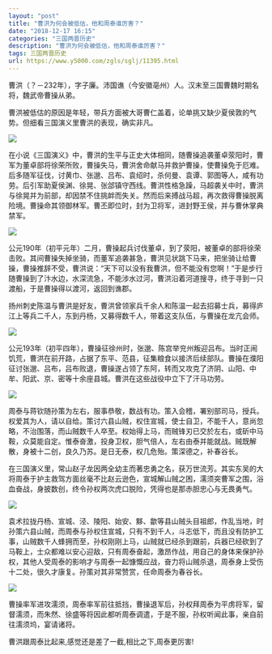 ```yaml
---
layout: "post"
title: "曹洪为何会被低估，他和周泰谁厉害？"
date: "2018-12-17 16:15"
categories: "三国两晋历史"
description: "曹洪为何会被低估，他和周泰谁厉害？"
tags: 三国两晋历史
url: https://www.y5000.com/zgls/sglj/11395.html
---
```






曹洪（？－232年），字子廉。沛国谯（今安徽亳州）人。汉末至三国曹魏时期名将，魏武帝曹操从弟。

曹洪被低估的原因是年轻，带兵方面被大哥曹仁盖着，论单挑又缺少夏侯敦的气势。但细看三国演义里曹洪的表现，确实非凡。

![](https://img.y5000.com/uploads/allimg/170119/8-1F11Z92641A5.jpg)

在小说《三国演义》中，曹洪的生平与正史大体相同，随曹操追袭董卓荥阳时，曹军为董卓部将徐荣所败，曹操失马，曹洪舍命献马并救护曹操，使曹操免于厄难。后多随军征伐，讨黄巾、张邈、吕布、袁绍时，杀何曼、袁谭、郭图等人，咸有功劳。后引军助夏侯渊、徐晃、张郃镇守西线。曹洪性格急躁，马超袭关中时，曹洪与徐晃并为前部，却因禁不住挑衅而失关。然而后来搏战马超，再次救得曹操脱离险境。曹操命其领御林军。曹丕即位时，封为卫将军，进封野王侯，并与曹休掌典禁军。

![](https://img.y5000.com/uploads/allimg/170119/8-1F11Z92A1346.jpg)

公元190年（初平元年）二月，曹操起兵讨伐董卓，到了荥阳，被董卓的部将徐荣击败。其间曹操失掉坐骑，而董军追袭甚急，曹洪见状跳下马来，把坐骑让给曹操，曹操推辞不受，曹洪说：“天下可以没有我曹洪，但不能没有您啊！”于是步行随曹操到了汴水边，水深流急，不能涉水过河，曹洪沿着河道搜寻，终于寻到一只渡船，于是曹操得以渡河，返回到谯郡。

扬州刺史陈温与曹洪是好友，曹洪曾领家兵千余人和陈温一起去招募士兵，募得庐江上等兵二千人，东到丹杨，又募得数千人，带着这支队伍，与曹操在龙亢会师。

![](https://img.y5000.com/uploads/allimg/170119/8-1F11Z92F1504.jpg)

公元193年（初平四年），曹操征徐州时，张邈、陈宫举兖州叛迎吕布。当时正闹饥荒，曹洪在前开路，占据了东平、范县，征集粮食以接济后续部队。曹操在濮阳征讨张邈、吕布，吕布败退，曹操遂占领了东阿，转而又攻克了济阴、山阳、中牟、阳武、京、密等十余座县城。曹洪在这些战役中立下了汗马功劳。

![](https://img.y5000.com/uploads/allimg/170119/8-1F11Z92F9109.jpg)

周泰与蒋钦随孙策为左右，服事恭敬，数战有功。策入会稽，署别部司马，授兵。权爱其为人，请以自给。策讨六县山贼，权住宣城，使士自卫，不能千人，意尚忽略，不治围落，而山贼数千人卒至。权始得上马，而贼锋刃已交於左右，或斫中马鞍，众莫能自定。惟泰奋激，投身卫权，胆气倍人，左右由泰并能就战。贼既解散，身被十二创，良久乃苏。是日无泰，权几危殆。策深德之，补春谷长。

在三国演义里，常山赵子龙因两全幼主而著忠勇之名，获万世流芳。其实东吴的大将周泰于护主救驾方面丝毫不比赵云逊色，宣城解山贼之困，濡须突曹军之围，浴血奋战，身披数创，终令孙权两次虎口脱险，凭得也是那赤胆忠心与无畏勇气。

![](https://img.y5000.com/uploads/allimg/170119/8-1F11Z92G92S.jpg)

袁术拉拢丹杨、宣城、泾、陵阳、始安、黟、歙等县山贼头目祖郎，作乱当地，时孙策六县山贼，而周泰与孙权住宣城，只有不到千人，斗志低下，而且没有防护工事，山贼数千人蜂拥而至，孙权刚刚上马，山贼就已经杀到跟前，兵器已经砍到了马鞍上，士众都难以安心迎敌，只有周泰奋起，激昂作战，用自己的身体来保护孙权，其他人受周泰的影响才与周泰一起慷慨应战，奋力将山贼杀退，周泰身上受伤十二处，很久才康复。孙策对其非常赞赏，任命周泰为春谷长。

![](https://img.y5000.com/uploads/allimg/170119/8-1F11Z92I2I0.jpg)

曹操率军进攻濡须，周泰率军前往抵挡，曹操退军后，孙权拜周泰为平虏将军，留督濡须，而朱然、徐盛等将因此都听周泰调遣，于是不服，孙权听闻此事，亲自前往濡须坞，宴请诸将。

曹洪跟周泰比起来,感觉还是差了一截,相比之下,周泰更厉害!
